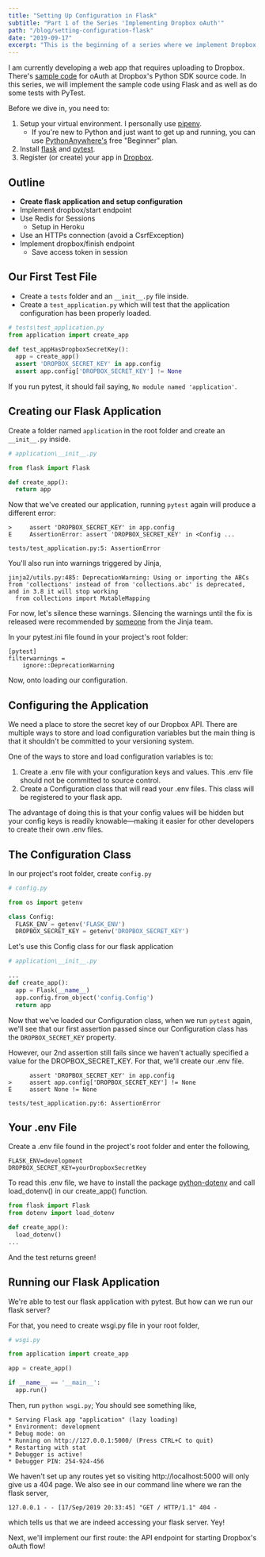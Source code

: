 ```yaml
---
title: "Setting Up Configuration in Flask"
subtitle: "Part 1 of the Series 'Implementing Dropbox oAuth'"
path: "/blog/setting-configuration-flask"
date: "2019-09-17"
excerpt: "This is the beginning of a series where we implement Dropbox's oAuth2 Flow using Flask. In this article, we'll create our flask application and load our application's configuration."
---
```


I am currently developing a web app that requires uploading to Dropbox. There's [sample code](https://github.com/dropbox/dropbox-sdk-python/blob/master/dropbox/oauth.py) for oAuth at Dropbox's Python SDK source code. In this series, we will implement the sample code using Flask and as well as do some tests with PyTest.

Before we dive in, you need to:
 1. Setup your virtual environment. I personally use [pipenv](https://thoughtbot.com/blog/how-to-manage-your-python-projects-with-pipenv).
    * If you're new to Python and just want to get up and running, you can use [PythonAnywhere's](https://www.pythonanywhere.com/) free "Beginner" plan. 
 2. Install [flask](https://flask.palletsprojects.com/en/1.1.x/installation/#install-flask) and [pytest](http://doc.pytest.org/en/latest/getting-started.html). 
 3. Register (or create) your app in [Dropbox](https://www.dropbox.com/developers/apps).

## Outline
* **Create flask application and setup configuration**  
* Implement dropbox/start endpoint  
* Use Redis for Sessions
  * Setup in Heroku  
* Use an HTTPs connection (avoid a CsrfException)  
* Implement dropbox/finish endpoint 
  * Save access token in session  

## Our First Test File

* Create a `tests` folder and an `__init__.py` file inside.
* Create a `test_application.py` which will test that the application configuration has been properly loaded.

```python
# tests\test_application.py
from application import create_app

def test_appHasDropboxSecretKey():
  app = create_app()
  assert 'DROPBOX_SECRET_KEY' in app.config
  assert app.config['DROPBOX_SECRET_KEY'] != None
```

If you run pytest, it should fail saying, `No module named 'application'`.

## Creating our Flask Application
Create a folder named `application` in the root folder and create an `__init__.py` inside.

```python
# application\__init__.py

from flask import Flask

def create_app():
  return app
```

Now that we've created our application, running `pytest` again will produce a different error:

```
>     assert 'DROPBOX_SECRET_KEY' in app.config
E     AssertionError: assert 'DROPBOX_SECRET_KEY' in <Config ...

tests/test_application.py:5: AssertionError
```

You'll also run into warnings triggered by Jinja,

```
jinja2/utils.py:485: DeprecationWarning: Using or importing the ABCs from 'collections' instead of from 'collections.abc' is deprecated, and in 3.8 it will stop working
  from collections import MutableMapping
```

For now, let's silence these warnings. Silencing the warnings until the fix is released were recommended by [someone](https://github.com/pallets/jinja/issues/953#issuecomment-468823543) from the Jinja team. 

In your pytest.ini file found in your project's root folder:

```
[pytest]
filterwarnings =
    ignore::DeprecationWarning
```
Now, onto loading our configuration.

## Configuring the Application
We need a place to store the secret key of our Dropbox API. There are multiple ways to store and load configuration variables but the main thing is that it shouldn't be committed to your versioning system.

One of the ways to store and load configuration variables is to:
1. Create a .env file with your configuration keys and values. This .env file should not be committed to source control.
2. Create a Configuration class that will read your .env files. This class will be registered to your flask app.

The advantage of doing this is that your config values will be hidden but your config keys is readily knowable—making it easier for other developers to create their own .env files.

## The Configuration Class

In our project's root folder, create `config.py`

```python
# config.py 

from os import getenv

class Config:
  FLASK_ENV = getenv('FLASK_ENV')
  DROPBOX_SECRET_KEY = getenv('DROPBOX_SECRET_KEY')
```

Let's use this Config class for our flask application

```python
# application\__init__.py

...
def create_app():
  app = Flask(__name__)
  app.config.from_object('config.Config')
  return app
```

Now that we've loaded our Configuration class, when we run `pytest` again, we'll see that our first assertion passed since our Configuration class has the `DROPBOX_SECRET_KEY` property.

However, our 2nd assertion still fails since we haven't actually specified a value for the DROPBOX_SECRET_KEY. For that, we'll create our .env file.

```
      assert 'DROPBOX_SECRET_KEY' in app.config
>     assert app.config['DROPBOX_SECRET_KEY'] != None
E     assert None != None

tests/test_application.py:6: AssertionError
```

## Your .env File

Create a .env file found in the project's root folder and enter the following,

```
FLASK_ENV=development
DROPBOX_SECRET_KEY=yourDropboxSecretKey
```

To read this .env file, we have to install the package [python-dotenv](https://pypi.org/project/python-dotenv/) and call load_dotenv() in our create_app() function.

```python
from flask import Flask
from dotenv import load_dotenv

def create_app():
  load_dotenv()
...
```

And the test returns green!

## Running our Flask Application

We're able to test our flask application with pytest. But how can we run our flask server?

For that, you need to create wsgi.py file in your root folder,

```python
# wsgi.py

from application import create_app

app = create_app()

if __name__ == '__main__':
  app.run()
```

Then, run `python wsgi.py`; You should see something like,

```
* Serving Flask app "application" (lazy loading)
* Environment: development
* Debug mode: on
* Running on http://127.0.0.1:5000/ (Press CTRL+C to quit)
* Restarting with stat
* Debugger is active!
* Debugger PIN: 254-924-456
```

We haven't set up any routes yet so visiting http://localhost:5000 will only give us a 404 page. We also see in our command line where we ran the flask server,

```
127.0.0.1 - - [17/Sep/2019 20:33:45] "GET / HTTP/1.1" 404 -
```

which tells us that we are indeed accessing your flask server. Yey!

Next, we'll implement our first route: the API endpoint for starting Dropbox's oAuth flow!
